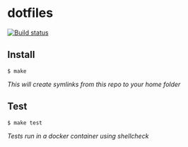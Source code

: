 # dotfiles

[![Build status](https://travis-ci.org/andreccosta/dotfiles.svg?branch=master)](https://travis-ci.org/andreccosta/dotfiles "Build status")


## Install

```console
$ make
```

*This will create symlinks from this repo to your home folder*

## Test

```console
$ make test
```

*Tests run in a docker container using shellcheck*
